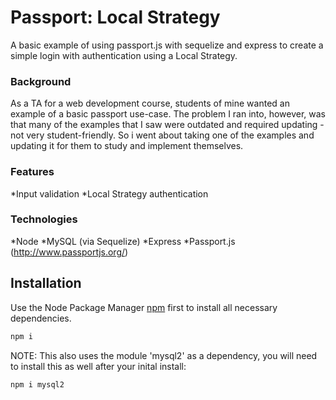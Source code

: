 # Passport: Local Strategy

A basic example of using passport.js with sequelize and express to create a simple login with authentication using a Local Strategy.

### Background

As a TA for a web development course, students of mine wanted an example of a basic passport use-case. The problem I ran into, however, was that many of the examples that I saw were outdated and required updating - not very student-friendly. So i went about taking one of the examples and updating it for them to study and implement themselves.

### Features

*Input validation
*Local Strategy authentication

### Technologies

*Node
*MySQL (via Sequelize)
*Express
*Passport.js (http://www.passportjs.org/)

## Installation

Use the Node Package Manager [npm](https://www.npmjs.com/) first to install all necessary dependencies.

```bash
npm i
```

NOTE: This also uses the module 'mysql2' as a dependency, you will need to install this as well after your inital install:

```bash
npm i mysql2
```
